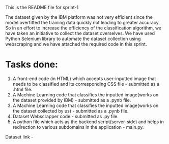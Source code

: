 This is the README file for sprint-1

The dataset given by the IBM platform was not very efficient since the model overfitted the training data quickly not leading to greater accuracy. So in an effort to increase the efficiency of the classification algorithm, we have taken an initiative to collect the dataset overselves. We have used Python Selenium library to automate the dataset collection using webscraping and we have attached the required code in this sprint.

# Tasks done:
1. A front-end code (in HTML) which accepts user-inputted image that needs to be classified and its corresponding CSS file - submitted as a .html file.
2. A Machine Learning code that classifies the inputted image(works on the dataset provided by IBM) - submitted as a .pynb file.
3. A Machine Learning code that classifies the inputted image(works on the dataset collected by us) - submitted as a .pynb file.
4. Dataset Webscrapper code - submitted as .py file.
5. A python file which acts as the backend script(server-side) and helps in redirection to various subdomains in the application - main.py.

Dataset link - 
